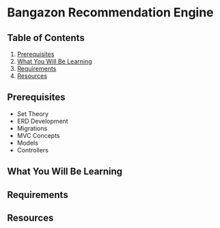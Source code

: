 # Bangazon Recommendation Engine

## Table of Contents

1. [Prerequisites](#prerequisites)
1. [What You Will Be Learning](#what-you-will-be-learning)
1. [Requirements](#requirements)
1. [Resources](#resources)

## Prerequisites

* Set Theory
* ERD Development
* Migrations
* MVC Concepts
* Models
* Controllers


## What You Will Be Learning


## Requirements


## Resources


